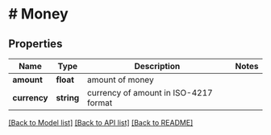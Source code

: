 # # Money

## Properties

Name | Type | Description | Notes
------------ | ------------- | ------------- | -------------
**amount** | **float** | amount of money |
**currency** | **string** | currency of amount in ISO-4217 format |

[[Back to Model list]](../../README.md#models) [[Back to API list]](../../README.md#endpoints) [[Back to README]](../../README.md)

